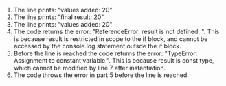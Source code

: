 1. The line prints: "values added:  20"
2. The line prints: "final result:  20"
3. The line prints: "values added:  20"
4. The code returns the error: "ReferenceError: result is not defined. ". This is because result is restricted in scope to the if block, and cannot be accessed by the console.log statement outsde the if block.
5. Before the line is reached the code returns the error: "TypeError: Assignment to constant variable.". This is because result is const type, which cannot be modified by line 7 after instantiation.
6. The code throws the error in part 5 before the line is reached.